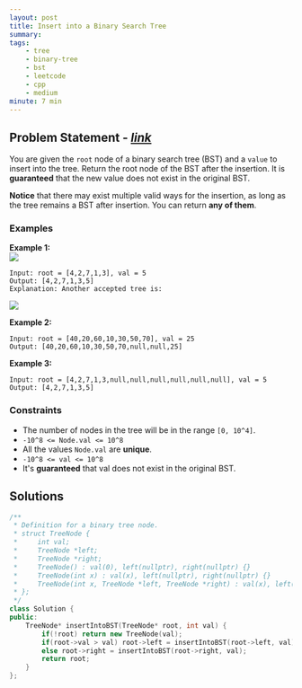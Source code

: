 ```yaml
---
layout: post
title: Insert into a Binary Search Tree
summary:
tags:
    - tree
    - binary-tree
    - bst
    - leetcode
    - cpp
    - medium
minute: 7 min
---
```


## Problem Statement - [*link*](https://leetcode.com/problems/insert-into-a-binary-search-tree)  

You are given the `root` node of a binary search tree (BST) and a `value` to insert into the tree. Return the root node of the BST after the insertion. It is **guaranteed** that the new value does not exist in the original BST.

**Notice** that there may exist multiple valid ways for the insertion, as long as the tree remains a BST after insertion. You can return **any of them**.


### Examples

**Example 1:**   
<img src="https://assets.leetcode.com/uploads/2020/10/05/insertbst.jpg">
```
Input: root = [4,2,7,1,3], val = 5
Output: [4,2,7,1,3,5]
Explanation: Another accepted tree is:
```
<img src="https://assets.leetcode.com/uploads/2020/10/05/bst.jpg">


**Example 2:**   
```
Input: root = [40,20,60,10,30,50,70], val = 25
Output: [40,20,60,10,30,50,70,null,null,25]
```

**Example 3:**   
```
Input: root = [4,2,7,1,3,null,null,null,null,null,null], val = 5
Output: [4,2,7,1,3,5]
```

### Constraints

+ The number of nodes in the tree will be in the range `[0, 10^4]`.
+ `-10^8 <= Node.val <= 10^8`
+ All the values `Node.val` are **unique**.
+ `-10^8 <= val <= 10^8`
+ It's **guaranteed** that val does not exist in the original BST.

## Solutions

```cpp
/**
 * Definition for a binary tree node.
 * struct TreeNode {
 *     int val;
 *     TreeNode *left;
 *     TreeNode *right;
 *     TreeNode() : val(0), left(nullptr), right(nullptr) {}
 *     TreeNode(int x) : val(x), left(nullptr), right(nullptr) {}
 *     TreeNode(int x, TreeNode *left, TreeNode *right) : val(x), left(left), right(right) {}
 * };
 */
class Solution {
public:
    TreeNode* insertIntoBST(TreeNode* root, int val) {
        if(!root) return new TreeNode(val);
        if(root->val > val) root->left = insertIntoBST(root->left, val);
        else root->right = insertIntoBST(root->right, val);
        return root;
    }
};
```


